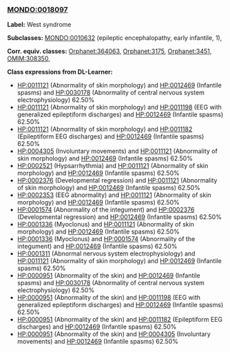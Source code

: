 
### [MONDO:0018097](http://purl.obolibrary.org/obo/MONDO_0018097)
**Label:** West syndrome

**Subclasses:** [MONDO:0010632](http://purl.obolibrary.org/obo/MONDO_0010632) (epileptic encephalopathy, early infantile, 1), 

**Corr. equiv. classes:** [Orphanet:364063](http://www.orpha.net/ORDO/Orphanet_364063), [Orphanet:3175](http://www.orpha.net/ORDO/Orphanet_3175), [Orphanet:3451](http://www.orpha.net/ORDO/Orphanet_3451), [OMIM:308350](http://purl.obolibrary.org/obo/OMIM_308350), 

**Class expressions from DL-Learner:**

- [HP:0011121](http://purl.obolibrary.org/obo/HP_0011121) (Abnormality of skin morphology) and [HP:0012469](http://purl.obolibrary.org/obo/HP_0012469) (Infantile spasms) and [HP:0030178](http://purl.obolibrary.org/obo/HP_0030178) (Abnormality of central nervous system electrophysiology) 62.50%
- [HP:0011121](http://purl.obolibrary.org/obo/HP_0011121) (Abnormality of skin morphology) and [HP:0011198](http://purl.obolibrary.org/obo/HP_0011198) (EEG with generalized epileptiform discharges) and [HP:0012469](http://purl.obolibrary.org/obo/HP_0012469) (Infantile spasms) 62.50%
- [HP:0011121](http://purl.obolibrary.org/obo/HP_0011121) (Abnormality of skin morphology) and [HP:0011182](http://purl.obolibrary.org/obo/HP_0011182) (Epileptiform EEG discharges) and [HP:0012469](http://purl.obolibrary.org/obo/HP_0012469) (Infantile spasms) 62.50%
- [HP:0004305](http://purl.obolibrary.org/obo/HP_0004305) (Involuntary movements) and [HP:0011121](http://purl.obolibrary.org/obo/HP_0011121) (Abnormality of skin morphology) and [HP:0012469](http://purl.obolibrary.org/obo/HP_0012469) (Infantile spasms) 62.50%
- [HP:0002521](http://purl.obolibrary.org/obo/HP_0002521) (Hypsarrhythmia) and [HP:0011121](http://purl.obolibrary.org/obo/HP_0011121) (Abnormality of skin morphology) and [HP:0012469](http://purl.obolibrary.org/obo/HP_0012469) (Infantile spasms) 62.50%
- [HP:0002376](http://purl.obolibrary.org/obo/HP_0002376) (Developmental regression) and [HP:0011121](http://purl.obolibrary.org/obo/HP_0011121) (Abnormality of skin morphology) and [HP:0012469](http://purl.obolibrary.org/obo/HP_0012469) (Infantile spasms) 62.50%
- [HP:0002353](http://purl.obolibrary.org/obo/HP_0002353) (EEG abnormality) and [HP:0011121](http://purl.obolibrary.org/obo/HP_0011121) (Abnormality of skin morphology) and [HP:0012469](http://purl.obolibrary.org/obo/HP_0012469) (Infantile spasms) 62.50%
- [HP:0001574](http://purl.obolibrary.org/obo/HP_0001574) (Abnormality of the integument) and [HP:0002376](http://purl.obolibrary.org/obo/HP_0002376) (Developmental regression) and [HP:0012469](http://purl.obolibrary.org/obo/HP_0012469) (Infantile spasms) 62.50%
- [HP:0001336](http://purl.obolibrary.org/obo/HP_0001336) (Myoclonus) and [HP:0011121](http://purl.obolibrary.org/obo/HP_0011121) (Abnormality of skin morphology) and [HP:0012469](http://purl.obolibrary.org/obo/HP_0012469) (Infantile spasms) 62.50%
- [HP:0001336](http://purl.obolibrary.org/obo/HP_0001336) (Myoclonus) and [HP:0001574](http://purl.obolibrary.org/obo/HP_0001574) (Abnormality of the integument) and [HP:0012469](http://purl.obolibrary.org/obo/HP_0012469) (Infantile spasms) 62.50%
- [HP:0001311](http://purl.obolibrary.org/obo/HP_0001311) (Abnormal nervous system electrophysiology) and [HP:0011121](http://purl.obolibrary.org/obo/HP_0011121) (Abnormality of skin morphology) and [HP:0012469](http://purl.obolibrary.org/obo/HP_0012469) (Infantile spasms) 62.50%
- [HP:0000951](http://purl.obolibrary.org/obo/HP_0000951) (Abnormality of the skin) and [HP:0012469](http://purl.obolibrary.org/obo/HP_0012469) (Infantile spasms) and [HP:0030178](http://purl.obolibrary.org/obo/HP_0030178) (Abnormality of central nervous system electrophysiology) 62.50%
- [HP:0000951](http://purl.obolibrary.org/obo/HP_0000951) (Abnormality of the skin) and [HP:0011198](http://purl.obolibrary.org/obo/HP_0011198) (EEG with generalized epileptiform discharges) and [HP:0012469](http://purl.obolibrary.org/obo/HP_0012469) (Infantile spasms) 62.50%
- [HP:0000951](http://purl.obolibrary.org/obo/HP_0000951) (Abnormality of the skin) and [HP:0011182](http://purl.obolibrary.org/obo/HP_0011182) (Epileptiform EEG discharges) and [HP:0012469](http://purl.obolibrary.org/obo/HP_0012469) (Infantile spasms) 62.50%
- [HP:0000951](http://purl.obolibrary.org/obo/HP_0000951) (Abnormality of the skin) and [HP:0004305](http://purl.obolibrary.org/obo/HP_0004305) (Involuntary movements) and [HP:0012469](http://purl.obolibrary.org/obo/HP_0012469) (Infantile spasms) 62.50%


